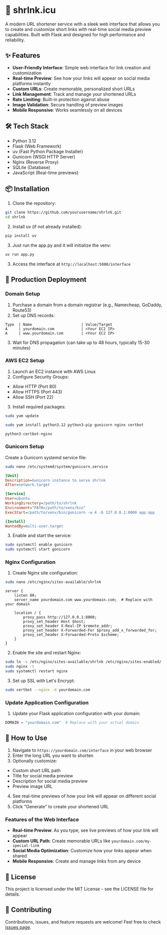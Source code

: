 # 🔗 shrlnk.icu

A modern URL shortener service with a sleek web interface that allows you to create and customize short links with real-time social media preview capabilities. Built with Flask and designed for high performance and reliability.

## ✨ Features

- **User-Friendly Interface**: Simple web interface for link creation and customization
- **Real-time Preview**: See how your links will appear on social media platforms instantly
- **Custom URLs**: Create memorable, personalized short URLs
- **Link Management**: Track and manage your shortened URLs
- **Rate Limiting**: Built-in protection against abuse
- **Image Validation**: Secure handling of preview images
- **Mobile Responsive**: Works seamlessly on all devices

## 🛠 Tech Stack

- Python 3.12
- Flask (Web Framework)
- uv (Fast Python Package Installer)
- Gunicorn (WSGI HTTP Server)
- Nginx (Reverse Proxy)
- SQLite (Database)
- JavaScript (Real-time previews)

## 📦 Installation

1. Clone the repository:
```bash
git clone https://github.com/yourusername/shrlnk.git
cd shrlnk
```

2. Install uv (if not already installed):
```bash
pip install uv
```

3. Just run the app.py and it will initialize the venv:
```bash
uv run app.py
```


3. Access the interface at `http://localhost:5000/interface`

## 🚀 Production Deployment

### Domain Setup

1. Purchase a domain from a domain registrar (e.g., Namecheap, GoDaddy, Route53)
2. Set up DNS records:
```
Type  | Name                      | Value/Target
A     | yourdomain.com            | <Your EC2 IP>
A     | www.yourdomain.com        | <Your EC2 IP>
```
3. Wait for DNS propagation (can take up to 48 hours, typically 15-30 minutes)

### AWS EC2 Setup

1. Launch an EC2 instance with AWS Linux
2. Configure Security Groups:
- Allow HTTP (Port 80)
- Allow HTTPS (Port 443)
- Allow SSH (Port 22)
3. Install required packages:
```bash
sudo yum update

sudo yum install python3.12 python3-pip gunicorn nginx certbot

python3-certbot-nginx
```

### Gunicorn Setup

Create a Gunicorn systemd service file:
```bash
sudo nano /etc/systemd/system/gunicorn.service
```

```ini
[Unit]
Description=Gunicorn instance to serve shrlnk
After=network.target

[Service]
User=ubuntu
WorkingDirectory=/path/to/shrlnk
Environment="PATH=/path/to/venv/bin"
ExecStart=/path/to/venv/bin/gunicorn -w 4 -b 127.0.0.1:8000 app:app

[Install]
WantedBy=multi-user.target
```

3. Enable and start the service:
```bash
sudo systemctl enable gunicorn
sudo systemctl start gonicorn
```

### Nginx Configuration

1. Create Nginx site configuration:
```bash
sudo nano /etc/nginx/sites-available/shrlnk
```

```nginx
server {
    listen 80;
    server_name yourdomain.com www.yourdomain.com;  # Replace with your domain

    location / {
        proxy_pass http://127.0.0.1:8000;
        proxy_set_header Host $host;
        proxy_set_header X-Real-IP $remote_addr;
        proxy_set_header X-Forwarded-For $proxy_add_x_forwarded_for;
        proxy_set_header X-Forwarded-Proto $scheme;
    }
}
```

2. Enable the site and restart Nginx:
```bash
sudo ln -s /etc/nginx/sites-available/shrlnk /etc/nginx/sites-enabled/
sudo nginx -t
sudo systemctl restart nginx
```

3. Set up SSL with Let's Encrypt:
```bash
sudo certbot --nginx -d yourdomain.com
```

### Update Application Configuration

1. Update your Flask application configuration with your domain:
```python
DOMAIN = "yourdomain.com"  # Replace with your actual domain
```

## 📝 How to Use

1. Navigate to `https://yourdomain.com/interface` in your web browser
2. Enter the long URL you want to shorten
3. Optionally customize:
- Custom short URL path
- Title for social media preview
- Description for social media preview
- Preview image URL
4. See real-time previews of how your link will appear on different social platforms
5. Click "Generate" to create your shortened URL

### Features of the Web Interface

- **Real-time Preview**: As you type, see live previews of how your link will appear
- **Custom URL Path**: Create memorable URLs like `yourdomain.com/my-special-link`
- **Social Media Optimization**: Customize how your links appear when shared
- **Mobile Responsive**: Create and manage links from any device

## 📄 License

This project is licensed under the MIT License - see the LICENSE file for details.

## 🤝 Contributing

Contributions, issues, and feature requests are welcome! Feel free to check [issues page](https://github.com/yourusername/shrlnk.icu/issues).

